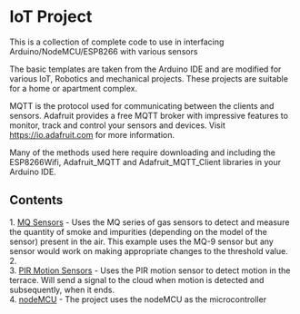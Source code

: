 # IoT Project

This is a collection of complete code to use in interfacing Arduino/NodeMCU/ESP8266 with various sensors

The basic templates are taken from the Arduino IDE and are modified for various IoT, Robotics and mechanical projects.
These projects are suitable for a home or apartment complex.

MQTT is the protocol used for communicating between the clients and sensors. Adafruit provides a free MQTT broker with impressive features to monitor, track and control your sensors and devices. Visit <https://io.adafruit.com> for more information.

Many of the methods used here require downloading and including the ESP8266Wifi, Adafruit_MQTT and Adafruit_MQTT_Client libraries in your Arduino IDE.

<h2>Contents</h2>
1. <a href="https://github.com/CraftyWiz/ESP-Projects/blob/main/MQ9.ino">MQ Sensors</a> - Uses the MQ series of gas sensors to detect and measure the quantity of smoke and impurities (depending on the model of the sensor) present in the air. This example uses the MQ-9 sensor but any sensor would work on making appropriate changes to the threshold value.
2. <br>
3. <a href="https://github.com/CraftyWiz/ESP-Projects/blob/main/MQ9.ino">PIR Motion Sensors</a> - Uses the PIR motion sensor to detect motion in the terrace. Will send a signal to the cloud when motion is detected and subsequently, when it ends. <br>
4.  <a href="https://github.com/CraftyWiz/ESP-Projects/blob/main/MQ9.ino">nodeMCU</a> - The project uses the nodeMCU as the microcontroller 


